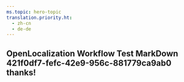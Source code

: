 ```yaml
---
ms.topic: hero-topic
translation.priority.ht: 
  - zh-cn
  - de-de
---
```

## OpenLocalization Workflow Test MarkDown 421f0df7-fefc-42e9-956c-881779ca9ab0 thanks!
